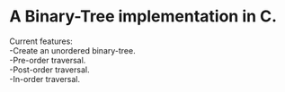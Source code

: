 # A Binary-Tree implementation in C.

Current features:  
    -Create an unordered binary-tree.<br>
    -Pre-order traversal.<br>
    -Post-order traversal.<br>
    -In-order traversal.<br>
 